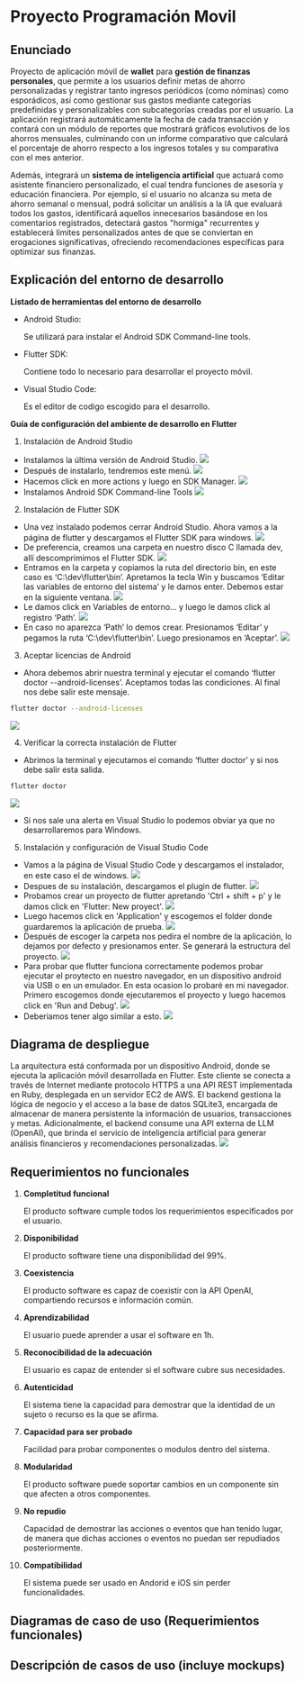# Proyecto Programación Movil

## Enunciado

Proyecto de aplicación móvil de **wallet** para **gestión de finanzas personales**, que permite a los usuarios definir metas de ahorro personalizadas y registrar tanto ingresos periódicos (como nóminas) como esporádicos, así como gestionar sus gastos mediante categorías predefinidas y personalizables con subcategorías creadas por el usuario. La aplicación registrará automáticamente la fecha de cada transacción y contará con un módulo de reportes que mostrará gráficos evolutivos de los ahorros mensuales, culminando con un informe comparativo que calculará el porcentaje de ahorro respecto a los ingresos totales y su comparativa con el mes anterior.

Además, integrará un **sistema de inteligencia artificial** que actuará como asistente financiero personalizado, el cual tendra funciones de asesoría y educación financiera. Por ejemplo, si el usuario no alcanza su meta de ahorro semanal o mensual, podrá solicitar un análisis a la IA que evaluará todos los gastos, identificará aquellos innecesarios basándose en los comentarios registrados, detectará gastos "hormiga" recurrentes y establecerá límites personalizados antes de que se conviertan en erogaciones significativas, ofreciendo recomendaciones específicas para optimizar sus finanzas.

## Explicación del entorno de desarrollo
**Listado de herramientas del entorno de desarrollo**
- Android Studio: 

    Se utilizará para instalar el Android SDK Command-line tools.
- Flutter SDK: 

    Contiene todo lo necesario para desarrollar el proyecto móvil.
- Visual Studio Code: 

    Es el editor de codigo escogido para el desarrollo.

**Guía de configuración del ambiente de desarrollo en Flutter**
1. Instalación de Android Studio
- Instalamos la última versión de Android Studio.
![](docs/img/image7.png)
- Después de instalarlo, tendremos este menú.
![](docs/img/image10.png)
- Hacemos click en more actions y luego en SDK Manager.
![](docs/img/image5.png)
- Instalamos Android SDK Command-line Tools
![](docs/img/image6.png)
2. Instalación de Flutter SDK
- Una vez instalado podemos cerrar Android Studio. Ahora vamos a la página de flutter y descargamos el Flutter SDK para windows.
![](docs/img/image4.png)
- De preferencia, creamos una carpeta en nuestro disco C llamada dev, allí descomprimimos el Flutter SDK.
![](docs/img/image9.png)
- Entramos en la carpeta y copiamos la ruta del directorio bin, en este caso es ‘C:\dev\flutter\bin’. Apretamos la tecla Win y buscamos ‘Editar las variables de entorno del sistema’ y le damos enter. Debemos estar en la siguiente ventana.
![](docs/img/image3.png)
- Le damos click en Variables de entorno… y luego le damos click al registro ‘Path’.
![](docs/img/image1.png)
- En caso no aparezca ‘Path’ lo demos crear. Presionamos ‘Editar’ y pegamos la ruta ‘C:\dev\flutter\bin’. Luego presionamos en ‘Aceptar’.
![](docs/img/image8.png)
3. Aceptar licencias de Android
- Ahora debemos abrir nuestra terminal y ejecutar el comando ‘flutter doctor --android-licenses’. Aceptamos todas las condiciones. Al final nos debe salir este mensaje.
```bash
flutter doctor --android-licenses
```
![](docs/img/image11.png)

4. Verificar la correcta instalación de Flutter
- Abrimos la terminal y ejecutamos el comando ‘flutter doctor’ y si nos debe salir esta salida.
```bash
flutter doctor
```
![](docs/img/image2.png)
- Si nos sale una alerta en Visual Studio lo podemos obviar ya que no desarrollaremos para Windows.

5. Instalación y configuración de Visual Studio Code
- Vamos a la página de Visual Studio Code y descargamos el instalador, en este caso el de windows.
![](docs/img/image12.png)
- Despues de su instalación, descargamos el plugin de flutter.
![](docs/img/image13.png)
- Probamos crear un proyecto de flutter apretando 'Ctrl + shift + p' y le damos click en 'Flutter: New proyect'.
![](docs/img/image14.png)
- Luego hacemos click en 'Application' y escogemos el folder donde guardaremos la aplicación de prueba.
![](docs/img/image15.png)
- Después de escoger la carpeta nos pedira el nombre de la aplicación, lo dejamos por defecto y presionamos enter. Se generará la estructura del proyecto.
![](docs/img/image16.png)
- Para probar que flutter funciona correctamente podemos probar ejecutar el proytecto en nuestro navegador, en un dispositivo android via USB o en un emulador. En esta ocasion lo probaré en mi navegador. Primero escogemos donde ejecutaremos el proyecto y luego hacemos click en 'Run and Debug'.
![](docs/img/image17.png)
- Deberiamos tener algo similar a esto.
![](docs/img/image18.png)

## Diagrama de despliegue 
La arquitectura está conformada por un dispositivo Android, donde se ejecuta la aplicación móvil desarrollada en Flutter. Este cliente se conecta a través de Internet mediante protocolo HTTPS a una API REST implementada en Ruby, desplegada en un servidor EC2 de AWS. El backend gestiona la lógica de negocio y el acceso a la base de datos SQLite3, encargada de almacenar de manera persistente la información de usuarios, transacciones y metas. Adicionalmente, el backend consume una API externa de LLM (OpenAI), que brinda el servicio de inteligencia artificial para generar análisis financieros y recomendaciones personalizadas.
![](docs/img/Diagrama_de_despliegue.png)
## Requerimientos no funcionales 
1. **Completitud funcional**

    El producto software cumple todos los requerimientos especificados por el usuario.
2. **Disponibilidad**

    El producto software tiene una disponibilidad del 99%.
3. **Coexistencia**

    El producto software es capaz de coexistir con la API OpenAI, compartiendo recursos e información común.
4. **Aprendizabilidad**

    El usuario puede aprender a usar el software en 1h.
5. **Reconocibilidad de la adecuación**

    El usuario es capaz de entender si el software cubre sus necesidades.
6. **Autenticidad**

    El sistema tiene la capacidad para demostrar que la identidad de un sujeto o recurso es la que se afirma.
7. **Capacidad para ser probado**
    
    Facilidad para probar componentes o modulos dentro del sistema.
8. **Modularidad**

    El producto software puede soportar cambios en un componente sin que afecten a otros componentes.
9. **No repudio**

    Capacidad de demostrar las acciones o eventos que han tenido lugar, de manera que dichas acciones o eventos no puedan ser repudiados posteriormente.
10. **Compatibilidad**

    El sistema puede ser usado en Andorid e iOS sin perder funcionalidades.
## Diagramas de caso de uso (Requerimientos funcionales)

## Descripción de casos de uso (incluye mockups)

